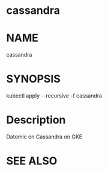 cassandra
==================================================

# NAME

  cassandra

# SYNOPSIS

  kubectl apply --recursive -f cassandra

# Description

Datomic on Cassandra on GKE

# SEE ALSO

